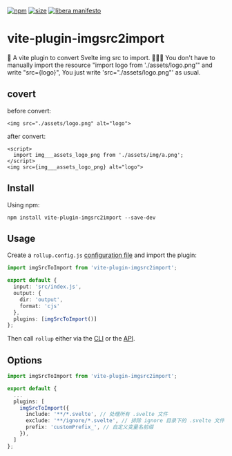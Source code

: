 [npm]: https://img.shields.io/npm/v/vite-plugin-imgsrc2import
[npm-url]: https://www.npmjs.com/package/vite-plugin-imgsrc2import
[size]: https://packagephobia.now.sh/badge?p=vite-plugin-imgsrc2import
[size-url]: https://packagephobia.now.sh/result?p=vite-plugin-imgsrc2import

[![npm][npm]][npm-url]
[![size][size]][size-url]
[![libera manifesto](https://img.shields.io/badge/libera-manifesto-lightgrey.svg)](https://liberamanifesto.com)

# vite-plugin-imgsrc2import

🍣 A vite plugin to convert Svelte img src to import. 
🚀🚀🚀 You don't have to manually import the resource "import logo from './assets/logo.png'" and write "src={logo}", You just write 'src="./assets/logo.png"' as usual.

## covert
before convert:
```svelte
<img src="./assets/logo.png" alt="logo">
```
after convert:
```svelte
<script>
  import img___assets_logo_png from './assets/img/a.png';
</script>
<img src={img___assets_logo_png} alt="logo">
```

## Install

Using npm:

```console
npm install vite-plugin-imgsrc2import --save-dev
```

## Usage

Create a `rollup.config.js` [configuration file](https://www.rollupjs.org/guide/en/#configuration-files) and import the plugin:

```typescript
import imgSrcToImport from 'vite-plugin-imgsrc2import';

export default {
  input: 'src/index.js',
  output: {
    dir: 'output',
    format: 'cjs'
  },
  plugins: [imgSrcToImport()]
};
```

Then call `rollup` either via the [CLI](https://www.rollupjs.org/guide/en/#command-line-reference) or the [API](https://www.rollupjs.org/guide/en/#javascript-api).

## Options

```typescript
import imgSrcToImport from 'vite-plugin-imgsrc2import';

export default {
  ...
  plugins: [
    imgSrcToImport({
      include: '**/*.svelte', // 处理所有 .svelte 文件
      exclude: '**/ignore/*.svelte', // 排除 ignore 目录下的 .svelte 文件
      prefix: 'customPrefix_', // 自定义变量名前缀
    }),
  ]
};
```

<!-- ## Meta

[CONTRIBUTING](/.github/CONTRIBUTING.md)

[LICENSE (MIT)](/LICENSE) -->
